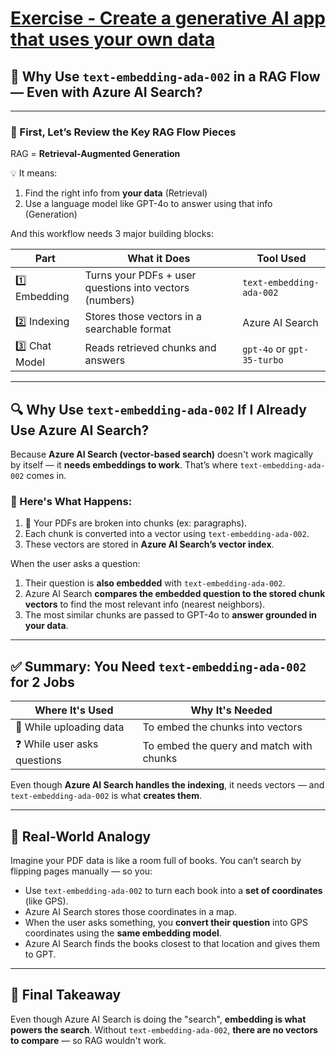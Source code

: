 # [Exercise - Create a generative AI app that uses your own data](https://microsoftlearning.github.io/mslearn-ai-studio/Instructions/04-Use-own-data.html)

## 🤖 Why Use `text-embedding-ada-002` in a RAG Flow — Even with Azure AI Search?

---

### 🧠 First, Let’s Review the Key RAG Flow Pieces

RAG = **Retrieval-Augmented Generation**

💡 It means:

1. Find the right info from **your data** (Retrieval)
2. Use a language model like GPT-4o to answer using that info (Generation)

And this workflow needs 3 major building blocks:

| Part          | What it Does                                            | Tool Used                  |
| ------------- | ------------------------------------------------------- | -------------------------- |
| 1️⃣ Embedding  | Turns your PDFs + user questions into vectors (numbers) | `text-embedding-ada-002`   |
| 2️⃣ Indexing   | Stores those vectors in a searchable format             | Azure AI Search            |
| 3️⃣ Chat Model | Reads retrieved chunks and answers                      | `gpt-4o` or `gpt-35-turbo` |

---

## 🔍 Why Use `text-embedding-ada-002` If I Already Use Azure AI Search?

Because **Azure AI Search (vector-based search)** doesn't work magically by itself — it **needs embeddings to work**. That’s where `text-embedding-ada-002` comes in.

### 🧩 Here's What Happens:

1. 🧾 Your PDFs are broken into chunks (ex: paragraphs).
2. Each chunk is converted into a vector using `text-embedding-ada-002`.
3. These vectors are stored in **Azure AI Search’s vector index**.

When the user asks a question:

1. Their question is **also embedded** with `text-embedding-ada-002`.
2. Azure AI Search **compares the embedded question to the stored chunk vectors** to find the most relevant info (nearest neighbors).
3. The most similar chunks are passed to GPT-4o to **answer grounded in your data**.

---

## ✅ Summary: You Need `text-embedding-ada-002` for 2 Jobs

| Where It's Used              | Why It's Needed                          |
| ---------------------------- | ---------------------------------------- |
| 🧾 While uploading data      | To embed the chunks into vectors         |
| ❓ While user asks questions | To embed the query and match with chunks |

Even though **Azure AI Search handles the indexing**, it needs vectors — and `text-embedding-ada-002` is what **creates them**.

---

## 🧠 Real-World Analogy

Imagine your PDF data is like a room full of books.
You can’t search by flipping pages manually — so you:

- Use `text-embedding-ada-002` to turn each book into a **set of coordinates** (like GPS).
- Azure AI Search stores those coordinates in a map.
- When the user asks something, you **convert their question** into GPS coordinates using the **same embedding model**.
- Azure AI Search finds the books closest to that location and gives them to GPT.

---

## 📌 Final Takeaway

Even though Azure AI Search is doing the "search", **embedding is what powers the search**.
Without `text-embedding-ada-002`, **there are no vectors to compare** — so RAG wouldn't work.
